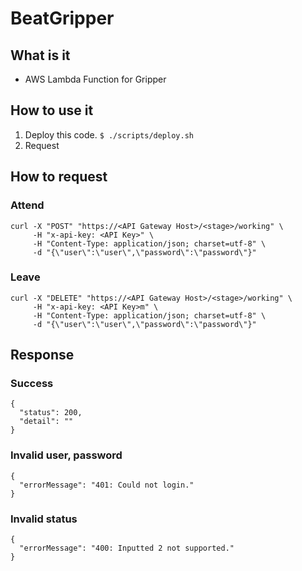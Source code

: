 BeatGripper
===========

## What is it
- AWS Lambda Function for Gripper

## How to use it
1. Deploy this code. `$ ./scripts/deploy.sh`
2. Request

## How to request
### Attend
```
curl -X "POST" "https://<API Gateway Host>/<stage>/working" \
     -H "x-api-key: <API Key>" \
     -H "Content-Type: application/json; charset=utf-8" \
     -d "{\"user\":\"user\",\"password\":\"password\"}"

```

### Leave
```
curl -X "DELETE" "https://<API Gateway Host>/<stage>/working" \
     -H "x-api-key: <API Key>m" \
     -H "Content-Type: application/json; charset=utf-8" \
     -d "{\"user\":\"user\",\"password\":\"password\"}"

```

## Response
### Success
```
{
  "status": 200,
  "detail": ""
}
```

### Invalid user, password
```
{
  "errorMessage": "401: Could not login."
}
```

### Invalid status
```
{
  "errorMessage": "400: Inputted 2 not supported."
}
```
